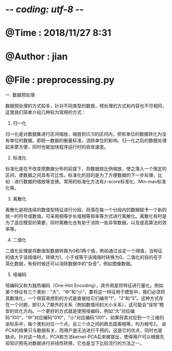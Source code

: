 # -*- coding: utf-8 -*-

# @Time    : 2018/11/27 8:31
# @Author  : jian
# @File    : preprocessing.py
一. 数据预处理

数据预处理的方式较多，针对不同类型的数据，预处理的方式和内容也不尽相同，这里我们简单介绍几种较为常用的方式：

1. 归一化

归一化是对数据集进行区间缩放，缩放到[0,1]的区间内，把有单位的数据转化为没有单位的数据，即统一数据的衡量标准，消除单位的影响。归一化之后的数据处理起来更方便，同时也能加快程序运行时的收敛速度。

2. 标准化

标准化是在不改变原数据分布的前提下，将数据按比例缩放，使之落入一个限定的区间，使数据之间具有可比性。标准化的目的是为了方便数据的下一步处理，比如：进行数据的缩放等变换。常用的标准化方法有z-score标准化、Min-max标准化等。

3. 离散化

离散化是把连续的数值型特征进行分段，将落在每一个分段内的数据赋予一个新的统一的符号或数值。可采用相等步长或相等频率等方式进行离散化。离散化有时是为了适应模型的需要，同时离散化也有助于消除一些异常数据，以及提高算法的效率等。

4. 二值化

二值化处理是将数值型数据转换为0和1两个值，例如通过设定一个阈值，当特征的值大于该阈值时，转换为1，小于或等于该阈值时转换为0。二值化的目的在于简化数据，有些时候还可以消除数据中的“杂音”，例如图像数据。

5. 哑编码

哑编码又称为独热编码（One-Hot Encoding），其作用是将特征进行量化。例如某个特征有三个类别：“大”、“中”和“小”，要将这一特征用于模型中，我们必须将其数值化，一个很容易想到的方式是直接给它们编号“1”、“2”和“3”。这种方式存在一个问题，即引入了额外的关系（例如数值间的大小关系），这可能会“误导”模型的优化方向。一个更好的方式就是使用哑编码，例如“大”对应编码“100”，“中”对应编码“010”，“小”对应编码“001”。如果将其对应到一个三维的坐标系中，每个类别对应一个点，且三个点之间的欧氏距离相等，均为根号2。
说PCA的结果只与数据有关，而用户是无法进行干预的。这是它的优点，同时也是缺点。针对这一特点，PCA核方法kernel-PCA后来被提出，使得用户可以根据先验知识预先对数据进行非线性转换，它也是当下比较流行的方法之一。